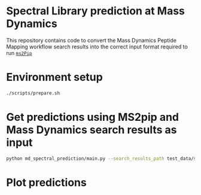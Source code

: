 #  Spectral Library prediction at Mass Dynamics

This repository contains code to convert the Mass Dynamics Peptide Mapping workflow search results into the correct input format required to run [`ms2Pip`](https://github.com/compomics/ms2pip_c#peprec-file)


# Environment setup

```bash
./scripts/prepare.sh
```

# Get predictions using MS2pip and Mass Dynamics search results as input

```bash
python md_spectral_prediction/main.py --search_results_path test_data/searchResults_subset.json --output_directory output_data --config_ms2pip test_data/config.txt
```

# Plot predictions

